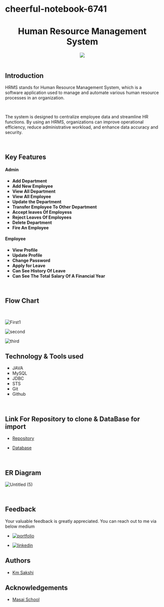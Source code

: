 # cheerful-notebook-6741

<h1 align="center" >Human Resource Management System</h1>
<!-- <div align="center"><img src="https://user-images.githubusercontent.com/112800906/229359172-0a12292c-9ea1-4278-9a3d-7e4006feffc7.png"></div> -->
<div align="center"><img src="https://github.com/Sakshi0704/HR-Management-System/assets/112800906/5db1bd65-8c26-4037-a4cd-5de8871d837e"></div>
<!-- ![HumanRecourseManagementSystem](https://github.com/Sakshi0704/HR-Management-System/assets/112800906/5db1bd65-8c26-4037-a4cd-5de8871d837e) -->

<br>

## Introduction

<p>HRMS stands for Human Resource Management System, which is a software application used to manage and automate various human resource processes in an organization.</p>
<br>
<p> The system is designed to centralize employee data and streamline HR functions. By using an HRMS, organizations can improve operational efficiency, reduce administrative workload, and enhance data accuracy and security.</p>
<br>

## Key Features

<h4>Admin<h4>
<ul type="square">
    <li>Add Department</li>
    <li>Add New Employee</li>
    <li>View All Department</li>
    <li>View All Employee</li>
    <li>Update the Department</li>
    <li>Transfer Employee To Other Department</li>
    <li>Accept leaves Of Employess</li>
    <li>Reject Leaves Of Employees</li>
    <li>Delete Department</li>
    <li>Fire An Employee</li>
</ul>
<h4>Employee<h4>
<ul type="square">
    <li>View Profile</li>
    <li>Update Profile</li>
    <li>Change Password</li>
    <li>Apply for Leave</li>
    <li>Can See History Of Leave</li>
    <li>Can See The Total Salary Of A Financial Year</li>
</ul>
<br>

## Flow Chart
<br>


![First1](https://user-images.githubusercontent.com/112800906/229387511-8f2ea91e-4f99-4f9f-8ee4-985ad1708ce7.png)


![second](https://user-images.githubusercontent.com/112800906/229387524-1c61e361-1895-453c-ba46-974e49252c2c.png)

![third](https://user-images.githubusercontent.com/112800906/229387545-5a342312-1f94-44c2-815b-d338c660b82f.png)


## Technology & Tools used

<ul type="square">
    <li>JAVA</li>
    <li>MySQL</li>
    <li>JDBC</li>
    <li>STS</li>
    <li>Git</li>
    <li>Github</li>
</ul>

<br>

## Link For Repository to clone & DataBase for import

- [ Repository ](https://github.com/Sakshi0704/cheerful-notebook-6741) 

- [ Database ](https://github.com/Sakshi0704/cheerful-notebook-6741/blob/main/myproject.sql/) 

<br>

## ER Diagram
    
![Untitled (5)](https://user-images.githubusercontent.com/112800906/229357972-188b95eb-f9a7-4c4c-87cb-d2a3dcd6c6dc.png)

<br>
        
## Feedback
Your valuable feedback is greatly appreciated. You can reach out to me via below medium

- [![portfolio](https://img.shields.io/badge/my_portfolio-000?style=for-the-badge&logo=ko-fi&logoColor=white)](https://sakshi0704.github.io/)

- [![linkedin](https://img.shields.io/badge/linkedin-0A66C2?style=for-the-badge&logo=linkedin&logoColor=white)](https://www.linkedin.com/in/sakshi0704/)


## Authors

- [Km Sakshi](https://github.com/Sakshi0704)

## Acknowledgements

- [Masai School](https://www.masaischool.com/)


